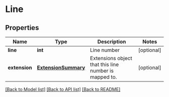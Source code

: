 # Line

## Properties
Name | Type | Description | Notes
------------ | ------------- | ------------- | -------------
**line** | **int** | Line number | [optional] 
**extension** | [**ExtensionSummary**](ExtensionSummary.md) | Extensions object that this line number is mapped to. | [optional] 

[[Back to Model list]](../README.md#documentation-for-models) [[Back to API list]](../README.md#documentation-for-api-endpoints) [[Back to README]](../README.md)


